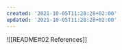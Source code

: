 ```yaml
---
created: '2021-10-05T11:28:28+02:00'
updated: '2021-10-05T11:28:28+02:00'
---
```

![[README#02 References]]
